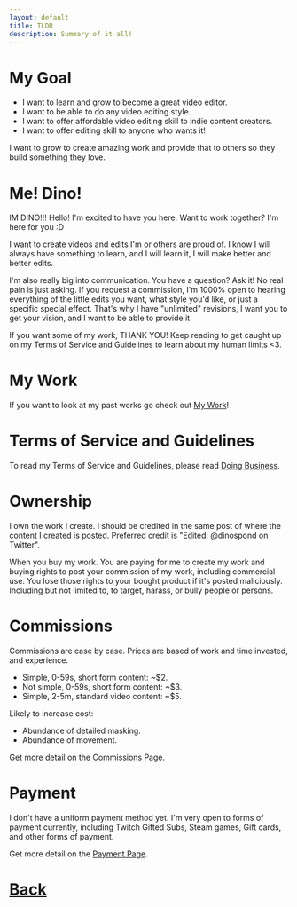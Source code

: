 ```yaml
---
layout: default
title: TLDR
description: Summary of it all!
---
```


# My Goal

- I want to learn and grow to become a great video editor. 
- I want to be able to do any video editing style.
- I want to offer affordable video editing skill to indie content creators.
- I want to offer editing skill to anyone who wants it!

I want to grow to create amazing work and provide that to others so they build something they love.

# Me! Dino!

IM DINO!!! Hello! I'm excited to have you here. Want to work together? I'm here for you :D

I want to create videos and edits I'm or others are proud of. I know I will always have something to learn, and I will learn it, I will make better and better edits.

I'm also really big into communication. You have a question? Ask it! No real pain is just asking. If you request a commission, I'm 1000% open to hearing everything of the little edits you want, what style you'd like, or just a specific special effect. That's why I have "unlimited" revisions, I want you to get your vision, and I want to be able to provide it.

If you want some of my work, THANK YOU! Keep reading to get caught up on my Terms of Service and Guidelines to learn about my human limits <3.

# My Work

If you want to look at my past works go check out [My Work](./mywork.html)!

# Terms of Service and Guidelines

To read my Terms of Service and Guidelines, please read [Doing Business](./tos_gl_os.html).

# Ownership

I own the work I create. I should be credited in the same post of where the content I created is posted. Preferred credit is "Edited: @dinospond on Twitter".

When you buy my work. You are paying for me to create my work and buying rights to post your commission of my work, including commercial use. You lose those rights to your bought product if it's posted maliciously. Including but not limited to, to target, harass, or bully people or persons.

# Commissions

Commissions are case by case. Prices are based of work and time invested, and experience.

- Simple, 0-59s, short form content: ~$2.
- Not simple, 0-59s, short form content: ~$3.
- Simple, 2-5m, standard video content: ~$5.

Likely to increase cost:

- Abundance of detailed masking.
- Abundance of movement.

Get more detail on the [Commissions Page](./cmm_pay.html).

# Payment

I don't have a uniform payment method yet. I'm very open to forms of payment currently, including Twitch Gifted Subs, Steam games, Gift cards, and other forms of payment.

Get more detail on the [Payment Page](./cmm_pay.html).

# [**Back**](./)